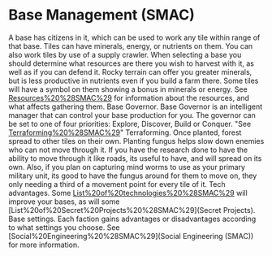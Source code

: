 # Base Management (SMAC)

A base has citizens in it, which can be used to work any tile within range of that base. Tiles can have minerals, energy, or nutrients on them. You can also work tiles by use of a supply crawler.
When selecting a base you should determine what resources are there you wish to harvest with it, as well as if you can defend it.
Rocky terrain can offer you greater minerals, but is less productive in nutrients even if you build a farm there.
Some tiles will have a symbol on them showing a bonus in minerals or energy.
See [Resources%20%28SMAC%29](Resources (SMAC)) for information about the resources, and what affects gathering them.
Base Governor.
Base Governor is an intelligent manager that can control your base production for you. The governor can be set to one of four priorities: Explore, Discover, Build or Conquer.
"See [Terraforming%20%28SMAC%29](Terraforming (SMAC))"
Terraforming.
Once planted, forest spread to other tiles on their own.
Planting fungus helps slow down enemies who can not move through it. If you have the research done to have the ability to move through it like roads, its useful to have, and will spread on its own. Also, if you plan on capturing mind worms to use as your primary military unit, its good to have the fungus around for them to move on, they only needing a third of a movement point for every tile of it.
Tech advantages.
Some [List%20of%20technologies%20%28SMAC%29](technologies) will improve your bases, as will some [List%20of%20Secret%20Projects%20%28SMAC%29](Secret Projects).
Base settings.
Each faction gains advantages or disadvantages according to what settings you choose. See [Social%20Engineering%20%28SMAC%29](Social Engineering (SMAC)) for more information.